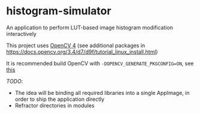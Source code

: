 # histogram-simulator
An application to perform LUT-based image histogram modification interactively

This project uses [OpenCV 4](https://github.com/opencv/opencv/tree/4.10.0) (see additional packages in https://docs.opencv.org/3.4/d7/d9f/tutorial_linux_install.html)

It is recommended build OpenCV with `-DOPENCV_GENERATE_PKGCONFIG=ON`, see [this](https://stackoverflow.com/questions/15320267/package-opencv-was-not-found-in-the-pkg-config-search-path)

_TODO_:

- The idea will be binding all required libraries into a single AppImage, in order to ship the application directly
- Refractor directories in modules
